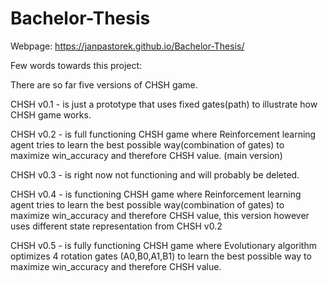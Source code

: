 # Bachelor-Thesis

Webpage:
https://janpastorek.github.io/Bachelor-Thesis/

Few words towards this project:

There are so far five versions of CHSH game.

CHSH v0.1 - is just a prototype that uses fixed gates(path) to illustrate how CHSH game works.

CHSH v0.2 - is full functioning CHSH game where Reinforcement learning agent tries to learn the best possible way(combination of gates) to maximize win_accuracy and therefore CHSH value. (main version)

CHSH v0.3 - is right now not functioning and will probably be deleted.

CHSH v0.4 - is functioning CHSH game where Reinforcement learning agent tries to learn the best possible way(combination of gates) to maximize win_accuracy and therefore CHSH value, this version however uses different state representation from CHSH v0.2

CHSH v0.5 - is fully functioning CHSH game where Evolutionary algorithm optimizes 4 rotation gates (A0,B0,A1,B1) to learn the best possible way to maximize win_accuracy and therefore CHSH value.

